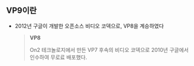 ## VP9이란

- 2012년 구글이 개발한 오픈소스 비디오 코덱으로, VP8을 계승하였다

  > **VP8**
  >
  > On2 테크놀로지에서 만든 VP7 후속의 비디오 코덱으로 2010년 구글에서 인수하여 무로료 배포했다.